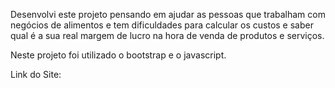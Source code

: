 Desenvolvi este projeto pensando em ajudar as pessoas que trabalham com negócios de alimentos e tem dificuldades para calcular os custos e saber qual é a sua real margem de lucro na hora de venda de produtos e serviços.

Neste projeto foi utilizado o bootstrap e o javascript.

Link do Site: 
